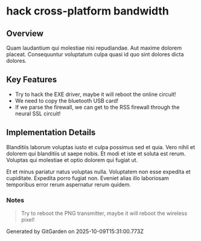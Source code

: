 # hack cross-platform bandwidth

## Overview
Quam laudantium qui molestiae nisi repudiandae. Aut maxime dolorem placeat. Consequuntur voluptatum culpa quasi id quo sint dolores dicta dolores.

## Key Features
- Try to hack the EXE driver, maybe it will reboot the online circuit!
- We need to copy the bluetooth USB card!
- If we parse the firewall, we can get to the RSS firewall through the neural SSL circuit!

## Implementation Details
Blanditiis laborum voluptas iusto et culpa possimus sed et quia. Vero nihil et dolorem qui blanditiis ut saepe nobis. Et modi et iste et soluta est rerum. Voluptas qui molestiae et optio dolorem qui fugiat ut.
 Et et minus pariatur natus voluptas nulla. Voluptatem non esse expedita et cupiditate. Expedita porro fugiat non. Eveniet alias illo laboriosam temporibus error rerum aspernatur rerum quidem.

### Notes
> Try to reboot the PNG transmitter, maybe it will reboot the wireless pixel!

Generated by GitGarden on 2025-10-09T15:31:00.773Z